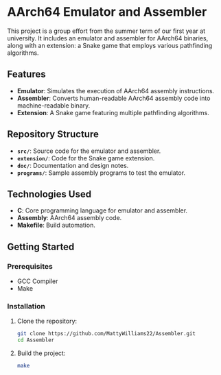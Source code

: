 # AArch64 Emulator and Assembler

This project is a group effort from the summer term of our first year at university. It includes an emulator and assembler for AArch64 binaries, along with an extension: a Snake game that employs various pathfinding algorithms.

## Features

- **Emulator**: Simulates the execution of AArch64 assembly instructions.
- **Assembler**: Converts human-readable AArch64 assembly code into machine-readable binary.
- **Extension**: A Snake game featuring multiple pathfinding algorithms.

## Repository Structure

- **`src/`**: Source code for the emulator and assembler.
- **`extension/`**: Code for the Snake game extension.
- **`doc/`**: Documentation and design notes.
- **`programs/`**: Sample assembly programs to test the emulator.

## Technologies Used

- **C**: Core programming language for emulator and assembler.
- **Assembly**: AArch64 assembly code.
- **Makefile**: Build automation.

## Getting Started

### Prerequisites

- GCC Compiler
- Make

### Installation

1. Clone the repository:
   ```bash
   git clone https://github.com/MattyWilliams22/Assembler.git
   cd Assembler
   ```
2. Build the project:
   ```bash
   make
   ```
